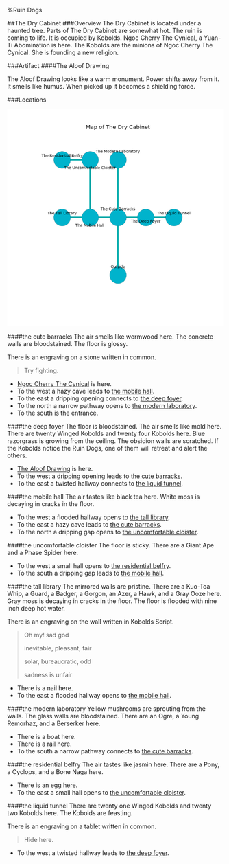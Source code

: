 %Ruin Dogs

##The Dry Cabinet
###Overview
The Dry Cabinet is located under a haunted tree. Parts of The Dry Cabinet are somewhat hot. The ruin is coming to life. It is occupied by Kobolds. <a name="Ngoc-Cherry-The-Cynical"></a>Ngoc Cherry The Cynical, a Yuan-Ti Abomination is here. The Kobolds are the minions of Ngoc Cherry The Cynical. She  is founding a new religion. 



###Artifact
####<a name="The-Aloof-Drawing"></a>The Aloof Drawing


The Aloof Drawing looks like a warm monument. Power shifts away from it. It smells like humus. When picked up it becomes a shielding force. 





###Locations


![](../v2/images/The-Dry-Cabinet.png)

####<a name="the-cute-barracks"></a>the cute barracks
The air smells like wormwood here. The concrete walls are bloodstained. The floor is glossy. 

There is an engraving on a stone written in common. 

> Try fighting.
>


* [Ngoc Cherry The Cynical](#Ngoc-Cherry-The-Cynical) is here.
* To the west a hazy cave leads to [the mobile hall](#the-mobile-hall).
* To the east a dripping opening connects to [the deep foyer](#the-deep-foyer).
* To the north a narrow pathway opens to [the modern laboratory](#the-modern-laboratory).
* To the south is the entrance.


####<a name="the-deep-foyer"></a>the deep foyer
The floor is bloodstained. The air smells like mold here. There are twenty Winged Kobolds and twenty four Kobolds here. Blue razorgrass is growing from the ceiling. The obsidion walls are scratched. If the Kobolds notice the Ruin Dogs, one of them will retreat and alert the others. 



* [The Aloof Drawing](#The-Aloof-Drawing) is here.
* To the west a dripping opening leads to [the cute barracks](#the-cute-barracks).
* To the east a twisted hallway connects to [the liquid tunnel](#the-liquid-tunnel).


####<a name="the-mobile-hall"></a>the mobile hall
The air tastes like black tea here. White moss is decaying in cracks in the floor. 



* To the west a flooded hallway opens to [the tall library](#the-tall-library).
* To the east a hazy cave leads to [the cute barracks](#the-cute-barracks).
* To the north a dripping gap opens to [the uncomfortable cloister](#the-uncomfortable-cloister).


####<a name="the-uncomfortable-cloister"></a>the uncomfortable cloister
The floor is sticky. There are a Giant Ape and a Phase Spider here. 



* To the west a small hall opens to [the residential belfry](#the-residential-belfry).
* To the south a dripping gap leads to [the mobile hall](#the-mobile-hall).


####<a name="the-tall-library"></a>the tall library
The mirrored walls are pristine. There are a Kuo-Toa Whip, a Guard, a Badger, a Gorgon, an Azer, a Hawk, and a Gray Ooze here. Gray moss is decaying in cracks in the floor. The floor is flooded with nine inch deep hot water. 

There is an engraving on the wall written in Kobolds Script. 

> Oh my! sad god
>
> inevitable, pleasant, fair
>
> solar, bureaucratic, odd
>
> sadness is unfair
>


* There is a nail here.
* To the east a flooded hallway opens to [the mobile hall](#the-mobile-hall).


####<a name="the-modern-laboratory"></a>the modern laboratory
Yellow mushrooms are sprouting from the walls. The glass walls are bloodstained. There are an Ogre, a Young Remorhaz, and a Berserker here. 



* There is a boat here.
* There is a rail here.
* To the south a narrow pathway connects to [the cute barracks](#the-cute-barracks).


####<a name="the-residential-belfry"></a>the residential belfry
The air tastes like jasmin here. There are a Pony, a Cyclops, and a Bone Naga here. 



* There is an egg here.
* To the east a small hall opens to [the uncomfortable cloister](#the-uncomfortable-cloister).


####<a name="the-liquid-tunnel"></a>the liquid tunnel
There are twenty one Winged Kobolds and twenty two Kobolds here. The Kobolds are feasting. 

There is an engraving on a tablet written in common. 

> Hide here.
>


* To the west a twisted hallway leads to [the deep foyer](#the-deep-foyer).



